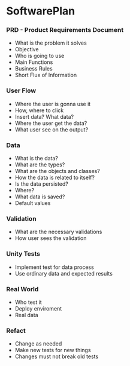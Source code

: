 # SoftwarePlan

### PRD - Product Requirements Document
- What is the problem it solves
- Objective
- Who is going to use
- Main Functions
- Business Rules
- Short Flux of Information

### User Flow
- Where the user is gonna use it
- How, where to click
- Insert data? What data?
- Where the user get the data?
- What user see on the output?

### Data
- What is the data?
- What are the types?
- What are the objects and classes?
- How the data is related to itself?
- Is the data persisted?
- Where?
- What data is saved?
- Default values

### Validation
- What are the necessary validations
- How user sees the validation

### Unity Tests
- Implement test for data process
- Use ordinary data and expected results

### Real World
- Who test it
- Deploy enviroment
- Real data

### Refact
- Change as needed
- Make new tests for new things
- Changes must not break old tests
